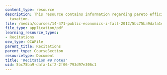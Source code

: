 ```yaml
---
content_type: resource
description: This resource contains information regarding pareto efficient income
  taxation.
file: /media/courses/14-471-public-economics-i-fall-2012/5bc75ba9dafa1cf22f06793d97e306c1_MIT14_471F12_recnotes9.pdf
file_type: application/pdf
learning_resource_types:
- Recitations
ocw_type: OCWFile
parent_title: Recitations
parent_type: CourseSection
resourcetype: Document
title: 'Recitation #9 notes'
uid: 5bc75ba9-dafa-1cf2-2f06-793d97e306c1
---
```

